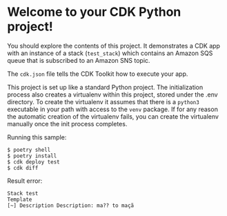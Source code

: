 
# Welcome to your CDK Python project!

You should explore the contents of this project. It demonstrates a CDK app with an instance of a stack (`test_stack`)
which contains an Amazon SQS queue that is subscribed to an Amazon SNS topic.

The `cdk.json` file tells the CDK Toolkit how to execute your app.

This project is set up like a standard Python project.  The initialization process also creates
a virtualenv within this project, stored under the .env directory.  To create the virtualenv
it assumes that there is a `python3` executable in your path with access to the `venv` package.
If for any reason the automatic creation of the virtualenv fails, you can create the virtualenv
manually once the init process completes.

Running this sample:

```
$ poetry shell
$ poetry install
$ cdk deploy test
$ cdk diff
```

Result error:

```
Stack test
Template
[~] Description Description: ma?? to maçã
```

